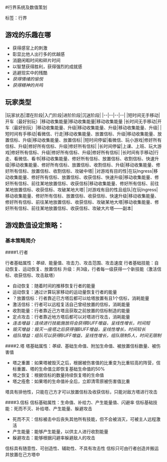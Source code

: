 #行界系统及数值策划

标签：行界

## 游戏的乐趣在哪

* 获得感官上的刺激
* 彰显比他人出行多的优越感
* 消磨闲暇时间和碎片时间
* 以智慧获得胜利，获得强烈的成就感
* 逃避现实中的残酷
* *获得情绪的愉悦*
* *获得精神的共鸣*

## 玩家类型

|玩家状态|潜在阶段|入门阶段|进阶阶段|沉迷阶段|
|--|--|--|--|
|短时间无手移动|开车（最好别玩）|移动收集能量|移动收集能量|移动收集能量
|长时间无手移动|开车（最好别玩）|移动收集能量、升级|移动收集能量、升级|移动收集能量、升级|
|短时间有手移动|看微信、行走|移动收集能量、放置信标、升级|移动收集能量、放置信标、升级|移动收集能量、放置信标|
|短时间停留|看微信、玩小游戏|修好所有信标、升级|修好所有信标、升级|修好所有信标|
|长时间停留|上课、上班、玩大游戏|修好所有信标、升级|修好所有信标、升级|修好所有信标|
|长时间有手移动|行走、看微信、看书|移动收集能量、修好所有信标、放置信标、收割信标、快速升级|移动收集能量、修好所有信标、放置信标、收割信标、升级|移动收集能量、修好所有信标、放置信标、收割信标、攻破中塔|
|对游戏有目的性|在玩Ingress|移动收集能量、修好所有信标、放置信标、收获信标、快速升级|移动收集能量、修好所有信标、前往某地放置信标、收获信标|移动收集能量、修好所有信标、前往某地放置信标、收获信标、攻破某地大塔|
|对游戏有目的性且组队|在玩Ingress|移动收集能量、修好所有信标、放置信标、收获信标、快速升级|移动收集能量、修好所有信标、前往某地放置信标、收获信标、攻破某地大塔|移动收集能量、修好所有信标、前往某地放置信标、收获信标、攻破大片塔——副本|


## 游戏数值设定策略：

### 基本策略简介

####1.行者

行者基础属性：*等级*、能量值、攻击力、攻击范围、攻击速度
行者基础技能：自动恢复、运动恢复、放置信标
升级：共3级，行者每一级获得一个新技能（激活信标、收获信标、攻击敌塔）

* 自动恢复：随着时间的推移恢复行者的能量
* 运动恢复：通过计算玩家移动的运动量恢复行者的能量 
* ？放置信标：行者靠近已方塔后都可以给塔放置有且1个信标，消耗能量
* 激活信标：行者可以远程复活自己曾经放置的信标，消耗能量
* 收割能量：行者靠近己方塔且获取之前放置的信标制造的能量
* 定点攻击：行者靠近地方塔后都可以对塔进行攻击，消耗能量
* *连击增益：连续进行技能施放将会获得BUFF增益，呈线性增长，时间短*
* *毁灭增益：毁灭一座塔之后获得强BUFF增益，呈线性增长，时间较长*
* *组队增益：组队可以获得BUFF增益，呈线性增长，组队限制5人，时间无限制*

####2.塔
塔基础属性：*等级*、基础生命值、附加生命值、被放置信标数量、被伤害值

* 塔之重置：如果塔被毁灭之后，根据被伤害值的比重变为比重较高的阵营，信标重置、塔的生命值立即恢复基础生命值的50%
* 塔之恢复：根据信标的数量持续恢复塔的生命值
* 塔之痊愈：如果塔的生命值补全后，立即清零原被伤害值比重

塔具有排他性，只能在己方才可以放置信标及收获信标，只能对敌方塔进行攻击

####3.信标
信标基础属性：生命值、补给力、产生能量值、闪避率
信标基础技能：死而不灭、补给塔、产生能量、躲避攻击

* 死而不灭：信标被击中后丧失其他所有技能，但不会被消灭，可被主人远程激活
* 产生能量：能够产生能量，以供主人进行收割能量
* 躲避攻击：能够根据闪避率躲避敌人的攻击

信标具有随意性、可创造性、辅助性、不具有攻击性
信标只可由行者创造并搬运并放置在己方塔中